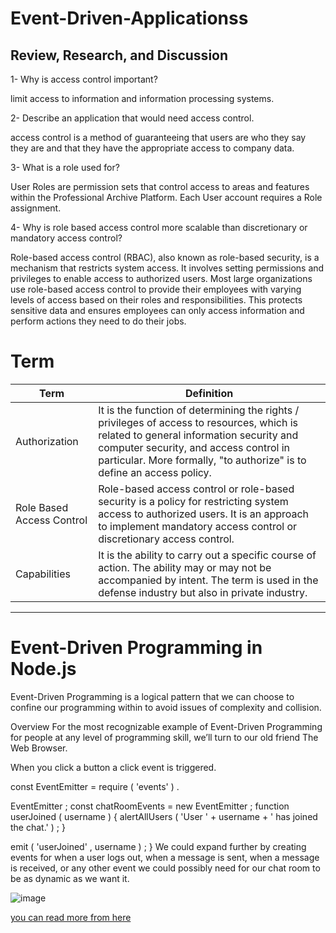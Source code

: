 # Event-Driven-Applicationss

## Review, Research, and Discussion

1- Why is access control important?

limit access to information and information processing systems.

2- Describe an application that would need access control.

access control is a method of guaranteeing that users are who they say they are and that they have the appropriate access to
company data.

3- What is a role used for?

User Roles are permission sets that control access to areas and features within the Professional Archive Platform. Each User account requires a Role assignment.

4- Why is role based access control more scalable than discretionary or mandatory access control?

Role-based access control (RBAC), also known as role-based security, is a mechanism that restricts system access. It involves setting permissions and privileges to enable access to authorized users. Most large organizations use role-based access control to provide their employees with varying levels of access based on their roles and responsibilities. This protects sensitive data and ensures employees can only access information and perform actions they need to do their jobs.


# Term 

Term | Definition
------------ | ------------
Authorization | It is the function of determining the rights / privileges of access to resources, which is related to general information security and computer security, and access control in particular. More formally, "to authorize" is to define an access policy.
Role Based Access Control | Role-based access control or role-based security is a policy for restricting system access to authorized users. It is an approach to implement mandatory access control or discretionary access control.
Capabilities | It is the ability to carry out a specific course of action. The ability may or may not be accompanied by intent. The term is used in the defense industry but also in private industry.


-------------------------

# Event-Driven Programming in Node.js

Event-Driven Programming is a logical pattern that we can choose to confine our programming within to avoid issues of complexity and collision.

Overview For the most recognizable example of Event-Driven Programming for people at any level of programming skill, we’ll turn to our old friend The Web Browser.

When you click a button a click event is triggered.

const EventEmitter = require ( 'events' ) .

EventEmitter ; const chatRoomEvents = new EventEmitter ; function userJoined ( username ) { alertAllUsers ( 'User ' + username + ' has joined the chat.' ) ; }

emit ( 'userJoined' , username ) ; } We could expand further by creating events for when a user logs out, when a message is sent, when a message is received, or any other event we could possibly need for our chat room to be as dynamic as we want it.


![image](https://www.tutorialspoint.com/nodejs/images/event_loop.jpg)


[you can read more from here](https://nodejs.org/api/events.html)



